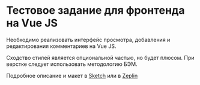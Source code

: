 # Тестовое задание для фронтенда на Vue JS

Необходимо реализовать интерфейс просмотра, добавления и редактирования комментариев на Vue JS. 

Сходство стилей является опциональной частью, но будет плюсом. При верстке следует использовать методологию БЭМ.

Подробное описание и макет в [Sketch](frontend-test.sketch) или в [Zeplin](https://zpl.io/aRLZjp2)
